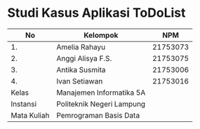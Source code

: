 # Studi Kasus Aplikasi ToDoList

| No            | Kelompok                  | NPM      | 
| ------------- | ------------------------- |----------|
| 1.            | Amelia Rahayu             | 21753073 |
| 2.            | Anggi Alisya F.S.         | 21753075 |
| 3.            | Antika Susmita            | 21753006 |
| 4.            | Ivan Setiawan             | 21753016 |
| Kelas         | Manajemen Informatika 5A  |          |               
| Instansi      | Politeknik Negeri Lampung |          |
| Mata Kuliah   | Pemrograman Basis Data    |          |
